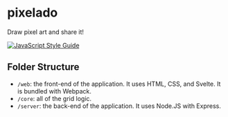 # pixelado
Draw pixel art and share it!

[![JavaScript Style Guide](https://img.shields.io/badge/code_style-standard-brightgreen.svg)](https://standardjs.com)

## Folder Structure
- `/web`: the front-end of the application. It uses HTML, CSS, and Svelte. It is bundled with Webpack.
- `/core`: all of the grid logic.
- `/server`: the back-end of the application. It uses Node.JS with Express.
